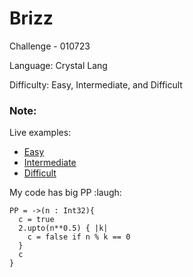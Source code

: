 # Brizz

Challenge - 010723

Language: Crystal Lang

Difficulty: Easy, Intermediate, and Difficult

### Note:

Live examples:

- [Easy](https://carc.in/#/r/feuv)
- [Intermediate](https://carc.in/#/r/feuu)
- [Difficult](https://carc.in/#/r/feuw)

My code has big PP :laugh:

```crystal
PP = ->(n : Int32){
  c = true
  2.upto(n**0.5) { |k|
    c = false if n % k == 0
  }
  c
}
```
